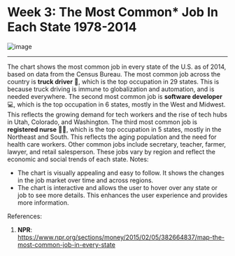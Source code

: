 # Week 3: The Most Common* Job In Each State 1978-2014

![image](https://github.com/avivnur/reflections/assets/47585222/26b1c6bb-e7c8-44a9-b7e9-2013b9343fee)

---------
The chart shows the most common job in every state of the U.S. as of 2014, based on data from the Census Bureau. The most common job across the country is **truck driver** 🚛, which is the top occupation in 29 states. This is because truck driving is immune to globalization and automation, and is needed everywhere. The second most common job is **software developer** 💻, which is the top occupation in 6 states, mostly in the West and Midwest. This reflects the growing demand for tech workers and the rise of tech hubs in Utah, Colorado, and Washington. The third most common job is **registered nurse** 👩‍⚕️, which is the top occupation in 5 states, mostly in the Northeast and South. This reflects the aging population and the need for health care workers. Other common jobs include secretary, teacher, farmer, lawyer, and retail salesperson. These jobs vary by region and reflect the economic and social trends of each state.
Notes: 
- The chart is visually appealing and easy to follow. It shows the changes in the job market over time and across regions.
- The chart is interactive and allows the user to hover over any state or job to see more details. This enhances the user experience and provides more information.

References:
1. **NPR**: https://www.npr.org/sections/money/2015/02/05/382664837/map-the-most-common-job-in-every-state
